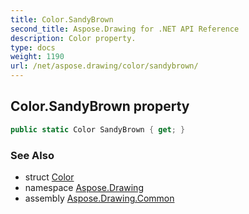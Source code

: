 ```yaml
---
title: Color.SandyBrown
second_title: Aspose.Drawing for .NET API Reference
description: Color property. 
type: docs
weight: 1190
url: /net/aspose.drawing/color/sandybrown/
---
```

## Color.SandyBrown property

```csharp
public static Color SandyBrown { get; }
```

### See Also

* struct [Color](../)
* namespace [Aspose.Drawing](../../color/)
* assembly [Aspose.Drawing.Common](../../../)


